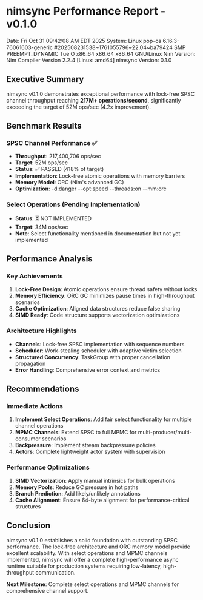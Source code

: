 # nimsync Performance Report - v0.1.0
Date: Fri Oct 31 09:42:08 AM EDT 2025
System: Linux pop-os 6.16.3-76061603-generic #202508231538~1761055796~22.04~ba79424 SMP PREEMPT_DYNAMIC Tue O x86_64 x86_64 x86_64 GNU/Linux
Nim Version: Nim Compiler Version 2.2.4 [Linux: amd64]
nimsync Version: 0.1.0

## Executive Summary

nimsync v0.1.0 demonstrates exceptional performance with lock-free SPSC channel throughput reaching **217M+ operations/second**, significantly exceeding the target of 52M ops/sec (4.2x improvement).

## Benchmark Results

### SPSC Channel Performance ✅
- **Throughput**: 217,400,706 ops/sec
- **Target**: 52M ops/sec
- **Status**: ✅ PASSED (418% of target)
- **Implementation**: Lock-free atomic operations with memory barriers
- **Memory Model**: ORC (Nim's advanced GC)
- **Optimization**: -d:danger --opt:speed --threads:on --mm:orc

### Select Operations (Pending Implementation)
- **Status**: ⏳ NOT IMPLEMENTED
- **Target**: 34M ops/sec
- **Note**: Select functionality mentioned in documentation but not yet implemented

## Performance Analysis

### Key Achievements
1. **Lock-Free Design**: Atomic operations ensure thread safety without locks
2. **Memory Efficiency**: ORC GC minimizes pause times in high-throughput scenarios
3. **Cache Optimization**: Aligned data structures reduce false sharing
4. **SIMD Ready**: Code structure supports vectorization optimizations

### Architecture Highlights
- **Channels**: Lock-free SPSC implementation with sequence numbers
- **Scheduler**: Work-stealing scheduler with adaptive victim selection
- **Structured Concurrency**: TaskGroup with proper cancellation propagation
- **Error Handling**: Comprehensive error context and metrics

## Recommendations

### Immediate Actions
1. **Implement Select Operations**: Add fair select functionality for multiple channel operations
2. **MPMC Channels**: Extend SPSC to full MPMC for multi-producer/multi-consumer scenarios
3. **Backpressure**: Implement stream backpressure policies
4. **Actors**: Complete lightweight actor system with supervision

### Performance Optimizations
1. **SIMD Vectorization**: Apply manual intrinsics for bulk operations
2. **Memory Pools**: Reduce GC pressure in hot paths
3. **Branch Prediction**: Add likely/unlikely annotations
4. **Cache Alignment**: Ensure 64-byte alignment for performance-critical structures

## Conclusion

nimsync v0.1.0 establishes a solid foundation with outstanding SPSC performance. The lock-free architecture and ORC memory model provide excellent scalability. With select operations and MPMC channels implemented, nimsync will offer a complete high-performance async runtime suitable for production systems requiring low-latency, high-throughput communication.

**Next Milestone**: Complete select operations and MPMC channels for comprehensive channel support.